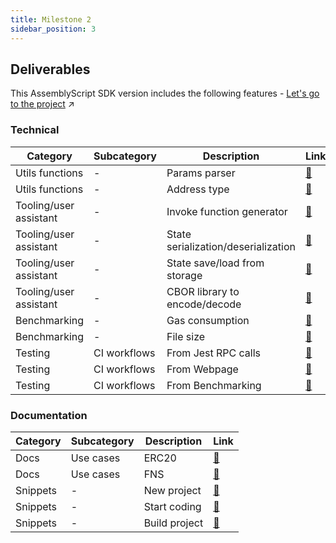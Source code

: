 ```yaml
---
title: Milestone 2
sidebar_position: 3
---
```


## Deliverables

This AssemblyScript SDK version includes the following features - [Let's go to the project](https://github.com/Zondax/fvm-as-sdk) :arrow_upper_right:

### Technical
| Category               | Subcategory  | Description                         | Link                                                                                              |
|------------------------|--------------|-------------------------------------|---------------------------------------------------------------------------------------------------|
| Utils functions        | -            | Params parser                       | [:link:](https://github.com/Zondax/fvm-as-sdk/tree/master/assembly/utils/params)                  |
| Utils functions        | -            | Address type                        | [:link:](https://github.com/Zondax/fvm-as-sdk/tree/master/assembly/utils/address)                 |
| Tooling/user assistant | -            | Invoke function generator           | [:link:](https://github.com/Zondax/fvm-as-bindgen/blob/master/src/codegen/invoke/index.ts)        |
| Tooling/user assistant | -            | State serialization/deserialization | [:link:](https://github.com/Zondax/fvm-as-bindgen/blob/master/src/codegen/state/index.ts)         |
| Tooling/user assistant | -            | State save/load from storage        | [:link:](https://github.com/Zondax/fvm-as-sdk/blob/master/assembly/utils/state/index.ts)          |
| Tooling/user assistant | -            | CBOR library to encode/decode       | [:link:](https://github.com/Zondax/assemblyscript-cbor)                                           |
| Benchmarking           | -            | Gas consumption                     | [:link:](https://github.com/Zondax/fil-hello-world-actor-as/blob/master/benchmarking/src/main.rs) |
| Benchmarking           | -            | File size                           | [:link:](https://github.com/Zondax/fil-hello-world-actor-as/blob/master/benchmarking/src/main.rs) |
| Testing                | CI workflows | From Jest RPC calls                 | [:link:](https://github.com/Zondax/fil-hello-world-actor-as/tree/master/tests/rpc)                |
| Testing                | CI workflows | From Webpage                        | [:link:](https://github.com/Zondax/fil-hello-world-actor-as/tree/master/tests/browser)            |
| Testing                | CI workflows | From Benchmarking                   | [:link:](https://github.com/Zondax/fil-hello-world-actor-as/tree/master/tests/local-vm)           |


### Documentation
| Category               | Subcategory  | Description                         | Link                                                                                              |
|------------------------|--------------|-------------------------------------|---------------------------------------------------------------------------------------------------|
| Docs                   | Use cases    | ERC20                               | [:link:](https://github.com/Zondax/fvm-as-sdk/blob/master/docs/examples/erc20.md)                 |
| Docs                   | Use cases    | FNS                                 | [:link:](https://github.com/Zondax/fvm-as-sdk/blob/master/docs/examples/fns.md)                   |
| Snippets               | -            | New project                         | [:link:](https://github.com/Zondax/fvm-as-sdk/blob/master/docs/start-coding/new_project.md)       |
| Snippets               | -            | Start coding                        | [:link:](https://github.com/Zondax/fvm-as-sdk/blob/master/docs/start-coding/start_coding.md)      |
| Snippets               | -            | Build project                       | [:link:](https://github.com/Zondax/fvm-as-sdk/blob/master/docs/start-coding/build_project.md)     |
